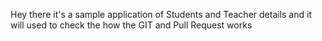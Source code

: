 Hey there it's a sample application of Students and Teacher details and it will used to check the how the GIT and Pull Request works
